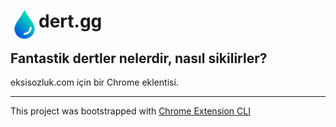 # <img src="public/icons/droplet_64.png" width="45" align="left"> dert.gg

## Fantastik dertler nelerdir, nasıl sikilirler?

eksisozluk.com için bir Chrome eklentisi.

---

This project was bootstrapped with [Chrome Extension CLI](https://github.com/dutiyesh/chrome-extension-cli)

